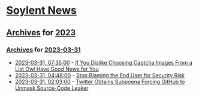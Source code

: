 # [Soylent News](../../../README.md)

## [Archives](../../index.md) for [2023](../index.md)

### [Archives](../../index.md) for [2023-03-31](index.md)

* [2023-03-31, 07:35:00](https://soylentnews.org/article.pl?sid=23/03/30/189257&from=rss) - [If You Dislike Choosing Captcha Images From a List Owl Have Good News for You](https://soylentnews.org/article.pl?sid=23/03/30/189257&from=rss)
* [2023-03-31, 04:48:00](https://soylentnews.org/article.pl?sid=23/03/30/180234&from=rss) - [Stop Blaming the End User for Security Risk](https://soylentnews.org/article.pl?sid=23/03/30/180234&from=rss)
* [2023-03-31, 02:03:00](https://soylentnews.org/article.pl?sid=23/03/30/1755249&from=rss) - [Twitter Obtains Subpoena Forcing GitHub to Unmask Source-Code Leaker](https://soylentnews.org/article.pl?sid=23/03/30/1755249&from=rss)

